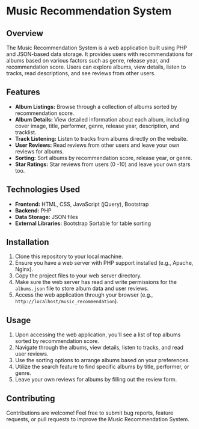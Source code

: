 # Music Recommendation System

## Overview
The Music Recommendation System is a web application built using PHP and JSON-based data storage. It provides users with recommendations for albums based on various factors such as genre, release year, and recommendation score. Users can explore albums, view details, listen to tracks, read descriptions, and see reviews from other users.

## Features
- **Album Listings:** Browse through a collection of albums sorted by recommendation score.
- **Album Details:** View detailed information about each album, including cover image, title, performer, genre, release year, description, and tracklist.
- **Track Listening:** Listen to tracks from albums directly on the website.
- **User Reviews:** Read reviews from other users and leave your own reviews for albums.
- **Sorting:** Sort albums by recommendation score, release year, or genre.
- **Star Ratings:** Star reviews from users (0 -10) and leave your own stars too.

## Technologies Used
- **Frontend:** HTML, CSS, JavaScript (jQuery), Bootstrap
- **Backend:** PHP
- **Data Storage:** JSON files
- **External Libraries:** Bootstrap Sortable for table sorting

## Installation
1. Clone this repository to your local machine.
2. Ensure you have a web server with PHP support installed (e.g., Apache, Nginx).
3. Copy the project files to your web server directory.
4. Make sure the web server has read and write permissions for the `albums.json` file to store album data and user reviews.
5. Access the web application through your browser (e.g., `http://localhost/music_recommendation`).

## Usage
1. Upon accessing the web application, you'll see a list of top albums sorted by recommendation score.
2. Navigate through the albums, view details, listen to tracks, and read user reviews.
3. Use the sorting options to arrange albums based on your preferences.
4. Utilize the search feature to find specific albums by title, performer, or genre.
5. Leave your own reviews for albums by filling out the review form.

## Contributing
Contributions are welcome! Feel free to submit bug reports, feature requests, or pull requests to improve the Music Recommendation System.

